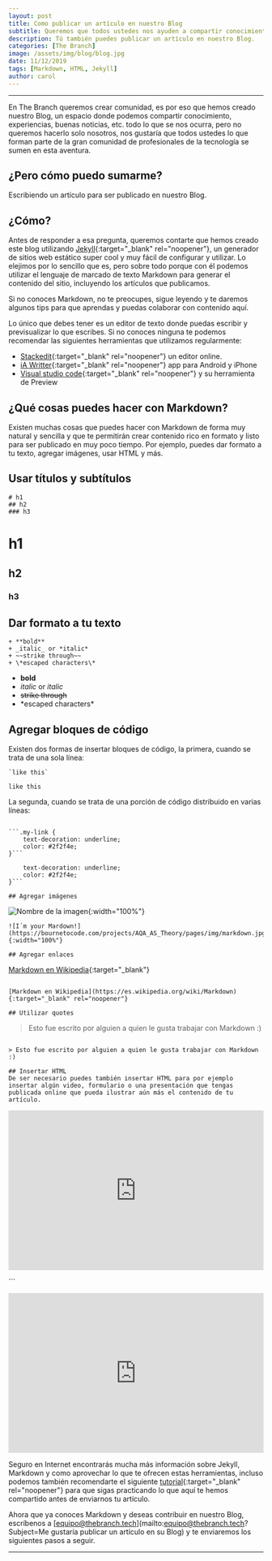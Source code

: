 ```yaml
---
layout: post
title: Como publicar un artículo en nuestro Blog
subtitle: Queremos que todos ustedes nos ayuden a compartir conocimiento. 
description: Tú también puedes publicar un artículo en nuestro Blog.
categories: [The Branch]
image: /assets/img/blog/blog.jpg
date: 11/12/2019
tags: [Markdown, HTML, Jekyll]
author: carol
---
```


****

En The Branch queremos crear comunidad, es por eso que hemos creado nuestro Blog, un espacio donde podemos compartir conocimiento, experiencias, buenas noticias, etc. todo lo que se nos ocurra, pero no queremos hacerlo solo nosotros, nos gustaría que todos ustedes lo que forman parte de la gran comunidad de profesionales de la tecnología se sumen en esta aventura.

## ¿Pero cómo puedo sumarme?

Escribiendo un artículo para ser publicado en nuestro Blog.

## ¿Cómo?

Antes de responder a esa pregunta, queremos contarte que hemos creado este blog utilizando [Jekyll](https://jekyllrb.com/){:target="_blank" rel="noopener"}, un generador de sitios web estático super cool y muy fácil de configurar y utilizar. Lo elejimos por lo sencillo que es, pero sobre todo porque con él podemos utilizar el lenguaje de marcado de texto Markdown para generar el contenido del sitio, incluyendo los artículos que publicamos.

Si no conoces Markdown, no te preocupes, sigue leyendo y te daremos algunos tips para que aprendas y puedas colaborar con contenido aquí.

Lo único que debes tener es un editor de texto donde puedas escribir y previsualizar lo que escribes. Si no conoces ninguna te podemos recomendar las siguientes herramientas que utilizamos regularmente:
- [Stackedit](https://stackedit.io/){:target="_blank" rel="noopener"} un editor online.
- [iA Writter](https://play.google.com/store/apps/details?id=net.ia.iawriter){:target="_blank" rel="noopener"} app para Android y iPhone
- [Visual studio code](https://code.visualstudio.com/docs/languages/markdown){:target="_blank" rel="noopener"} y su herramienta de Preview

## ¿Qué cosas puedes hacer con Markdown?

Existen muchas cosas que puedes hacer con Markdown de forma muy natural y sencilla y que te permitirán crear contenido rico en formato y listo para ser publicado en muy poco tiempo. Por ejemplo, puedes dar formato a tu texto, agregar imágenes, usar HTML y más.

## Usar títulos y subtítulos

```
# h1
## h2
### h3
```

# h1
## h2
### h3

## Dar formato a tu texto

```
+ **bold**
+ _italic_ or *italic*
+ ~~strike through~~
+ \*escaped characters\*
```
+ **bold**
+ _italic_ or *italic*
+ ~~strike through~~
+ \*escaped characters\*

## Agregar bloques de código

Existen dos formas de insertar bloques de código, la primera, cuando se trata de una sola línea: 

```
`like this`
```

`like this`

La segunda, cuando se trata de una porción de código distribuido en varias líneas:


```

```.my-link {
    text-decoration: underline;
    color: #2f2f4e;
}```

```

```.my-link {
    text-decoration: underline;
    color: #2f2f4e;
}```

## Agregar imágenes

```
![Nombre de la imagen](image.jpg){:width="100%"}
```
![I´m your Mardown!](https://bournetocode.com/projects/AQA_AS_Theory/pages/img/markdown.jpg){:width="100%"}

## Agregar enlaces

```
[Markdown en Wikipedia](https://es.wikipedia.org/wiki/Markdown){:target="_blank"}
```

[Markdown en Wikipedia](https://es.wikipedia.org/wiki/Markdown){:target="_blank" rel="noopener"}

## Utilizar quotes
```
> Esto fue escrito por alguien a quien le gusta trabajar con Markdown :)
```

> Esto fue escrito por alguien a quien le gusta trabajar con Markdown :)

## Insertar HTML
De ser necesario puedes también insertar HTML para por ejemplo insertar algún video, formulario o una presentación que tengas publicada online que pueda ilustrar aún más el contenido de tu artículo.

```
<p>
    <iframe style="width:100%;" height="315" 
    src="https://www.youtube.com/embed/hvjGbuWMoLU" frameborder="0"
    allowfullscreen>
    </iframe>
</p>
```

<p><iframe style="width:100%;" height="315" src="https://www.youtube.com/embed/hvjGbuWMoLU" frameborder="0" allowfullscreen></iframe></p>

Seguro en Internet encontrarás mucha más información sobre Jekyll, Markdown y como aprovechar lo que te ofrecen estas herramientas, incluso podemos también recomendarte el siguiente [tutorial](https://www.markdowntutorial.com/es/){:target="_blank" rel="noopener"} para que sigas practicando lo que aquí te hemos compartido antes de enviarnos tu artículo.

Ahora que ya conoces Markdown y deseas contribuir en nuestro Blog, escríbenos a [equipo@thebranch.tech](mailto:equipo@thebranch.tech?Subject=Me gustaría publicar un artículo en su Blog) y te enviaremos los siguientes pasos a seguir.

***